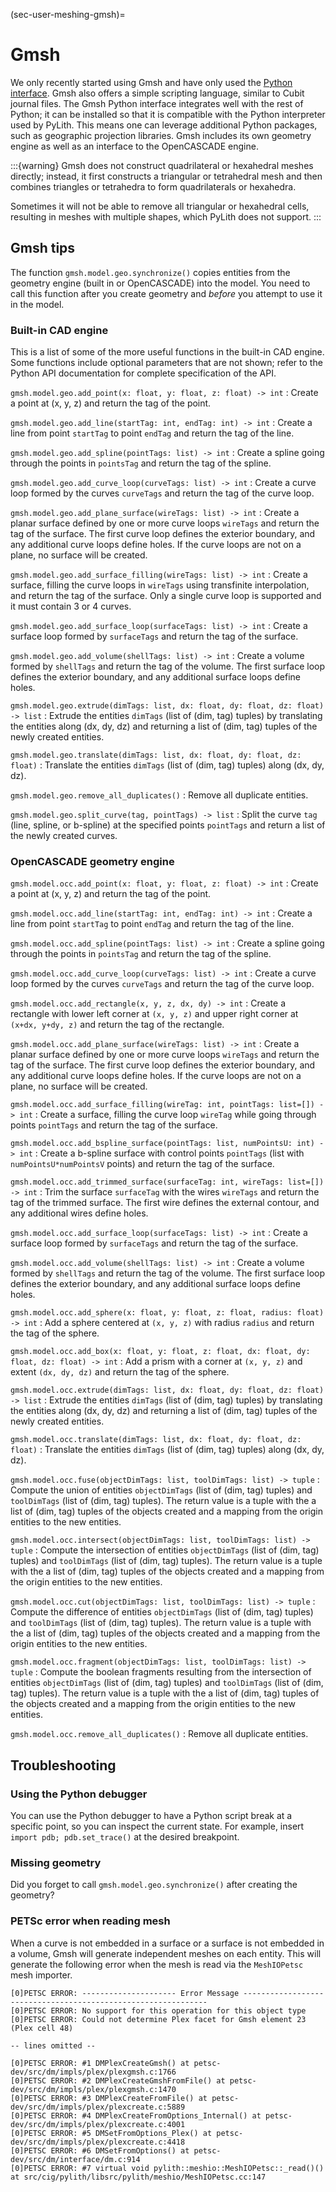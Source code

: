 (sec-user-meshing-gmsh)=
# Gmsh

We only recently started using Gmsh and have only used the [Python interface](https://gitlab.onelab.info/gmsh/gmsh/-/blob/master/api/gmsh.py).
Gmsh also offers a simple scripting language, similar to Cubit journal files.
The Gmsh Python interface integrates well with the rest of Python; it can be installed so that it is compatible with the Python interpreter used by PyLith.
This means one can leverage additional Python packages, such as geographic projection libraries. 
Gmsh includes its own geometry engine as well as an interface to the OpenCASCADE engine.

:::{warning}
Gmsh does not construct quadrilateral or hexahedral meshes directly; instead, it first constructs a triangular or tetrahedral mesh and then combines triangles or tetrahedra to form quadrilaterals or hexahedra.

Sometimes it will not be able to remove all triangular or hexahedral cells, resulting in meshes with multiple shapes, which PyLith does not support.
:::

## Gmsh tips

The function `gmsh.model.geo.synchronize()` copies entities from the geometry engine (built in or OpenCASCADE) into the model.
You need to call this function after you create geometry and _before_ you attempt to use it in the model.

### Built-in CAD engine

This is a list of some of the more useful functions in the built-in CAD engine.
Some functions include optional parameters that are not shown; refer to the Python API documentation for complete specification of the API.

`gmsh.model.geo.add_point(x: float, y: float, z: float) -> int` 
: Create a point at (x, y, z) and return the tag of the point.

`gmsh.model.geo.add_line(startTag: int, endTag: int) -> int` 
: Create a line from point `startTag` to point `endTag` and return the tag of the line.

`gmsh.model.geo.add_spline(pointTags: list) -> int` 
: Create a spline going through the points in `pointsTag` and return the tag of the spline.

`gmsh.model.geo.add_curve_loop(curveTags: list) -> int` 
: Create a curve loop formed by the curves `curveTags` and return the tag of the curve loop.

`gmsh.model.geo.add_plane_surface(wireTags: list) -> int` 
: Create a planar surface defined by one or more curve loops `wireTags` and return the tag of the surface. The first curve loop defines the exterior boundary, and any additional curve loops define holes. If the curve loops are not on a plane, no surface will be created.

`gmsh.model.geo.add_surface_filling(wireTags: list) -> int` 
: Create a surface, filling the curve loops in `wireTags` using transfinite interpolation, and return the tag of the surface. Only a single curve loop is supported and it must contain 3 or 4 curves.

`gmsh.model.geo.add_surface_loop(surfaceTags: list) -> int` 
: Create a surface loop formed by `surfaceTags` and return the tag of the surface.

`gmsh.model.geo.add_volume(shellTags: list) -> int` 
: Create a volume formed by `shellTags` and return the tag of the volume. The first surface loop defines the exterior boundary, and any additional surface loops define holes.

`gmsh.model.geo.extrude(dimTags: list, dx: float, dy: float, dz: float) -> list` 
: Extrude the entities `dimTags` (list of (dim, tag) tuples) by translating the entities along (dx, dy, dz) and returning a list of (dim, tag) tuples of the newly created entities.

`gmsh.model.geo.translate(dimTags: list, dx: float, dy: float, dz: float)` 
: Translate the entities `dimTags` (list of (dim, tag) tuples) along (dx, dy, dz).

`gmsh.model.geo.remove_all_duplicates()` 
: Remove all duplicate entities.

`gmsh.model.geo.split_curve(tag, pointTags) -> list` 
: Split the curve `tag` (line, spline, or b-spline) at the specified points `pointTags` and return a list of the newly created curves.

### OpenCASCADE geometry engine

`gmsh.model.occ.add_point(x: float, y: float, z: float) -> int` 
: Create a point at (x, y, z) and return the tag of the point.

`gmsh.model.occ.add_line(startTag: int, endTag: int) -> int` 
: Create a line from point `startTag` to point `endTag` and return the tag of the line.

`gmsh.model.occ.add_spline(pointTags: list) -> int` 
: Create a spline going through the points in `pointsTag` and return the tag of the spline.

`gmsh.model.occ.add_curve_loop(curveTags: list) -> int` 
: Create a curve loop formed by the curves `curveTags` and return the tag of the curve loop.

`gmsh.model.occ.add_rectangle(x, y, z, dx, dy) -> int` 
: Create a rectangle with lower left corner at `(x, y, z)` and upper right corner at `(x+dx, y+dy, z)` and return the tag of the rectangle.

`gmsh.model.occ.add_plane_surface(wireTags: list) -> int` 
: Create a planar surface defined by one or more curve loops `wireTags` and return the tag of the surface. The first curve loop defines the exterior boundary, and any additional curve loops define holes. If the curve loops are not on a plane, no surface will be created.

`gmsh.model.occ.add_surface_filling(wireTag: int, pointTags: list=[]) -> int` 
: Create a surface, filling the curve loop `wireTag` while going through points `pointTags` and return the tag of the surface.

`gmsh.model.occ.add_bspline_surface(pointTags: list, numPointsU: int) -> int` 
: Create a b-spline surface with control points `pointTags` (list with `numPointsU*numPointsV` points) and return the tag of the surface.

`gmsh.model.occ.add_trimmed_surface(surfaceTag: int, wireTags: list=[]) -> int` 
: Trim the surface `surfaceTag` with the wires `wireTags` and return the tag of the trimmed surface. The first wire defines the external contour, and any additional wires define holes.

`gmsh.model.occ.add_surface_loop(surfaceTags: list) -> int` 
: Create a surface loop formed by `surfaceTags` and return the tag of the surface.

`gmsh.model.occ.add_volume(shellTags: list) -> int` 
: Create a volume formed by `shellTags` and return the tag of the volume. The first surface loop defines the exterior boundary, and any additional surface loops define holes.

`gmsh.model.occ.add_sphere(x: float, y: float, z: float, radius: float) -> int` 
: Add a sphere centered at `(x, y, z)` with radius `radius` and return the tag of the sphere.

`gmsh.model.occ.add_box(x: float, y: float, z: float, dx: float, dy: float, dz: float) -> int` 
: Add a prism with a corner at `(x, y, z)` and extent `(dx, dy, dz)` and return the tag of the sphere.

`gmsh.model.occ.extrude(dimTags: list, dx: float, dy: float, dz: float) -> list` 
: Extrude the entities `dimTags` (list of (dim, tag) tuples) by translating the entities along (dx, dy, dz) and returning a list of (dim, tag) tuples of the newly created entities.

`gmsh.model.occ.translate(dimTags: list, dx: float, dy: float, dz: float)` 
: Translate the entities `dimTags` (list of (dim, tag) tuples) along (dx, dy, dz).

`gmsh.model.occ.fuse(objectDimTags: list, toolDimTags: list) -> tuple` 
: Compute the union of entities `objectDimTags` (list of (dim, tag) tuples) and `toolDimTags` (list of (dim, tag) tuples). The return value is a tuple with the a list of (dim, tag) tuples of the objects created and a mapping from the origin entities to the new entities.

`gmsh.model.occ.intersect(objectDimTags: list, toolDimTags: list) -> tuple` 
: Compute the intersection of entities `objectDimTags` (list of (dim, tag) tuples) and `toolDimTags` (list of (dim, tag) tuples). The return value is a tuple with the a list of (dim, tag) tuples of the objects created and a mapping from the origin entities to the new entities.

`gmsh.model.occ.cut(objectDimTags: list, toolDimTags: list) -> tuple` 
: Compute the difference of entities `objectDimTags` (list of (dim, tag) tuples) and `toolDimTags` (list of (dim, tag) tuples). The return value is a tuple with the a list of (dim, tag) tuples of the objects created and a mapping from the origin entities to the new entities.

`gmsh.model.occ.fragment(objectDimTags: list, toolDimTags: list) -> tuple` 
: Compute the boolean fragments resulting from the intersection of entities `objectDimTags` (list of (dim, tag) tuples) and `toolDimTags` (list of (dim, tag) tuples). The return value is a tuple with the a list of (dim, tag) tuples of the objects created and a mapping from the origin entities to the new entities.

`gmsh.model.occ.remove_all_duplicates()` 
: Remove all duplicate entities.

## Troubleshooting

### Using the Python debugger

You can use the Python debugger to have a Python script break at a specific point, so you can inspect the current state.
For example, insert `import pdb; pdb.set_trace()` at the desired breakpoint.

### Missing geometry

Did you forget to call `gmsh.model.geo.synchronize()` after creating the geometry?

### PETSc error when reading mesh

When a curve is not embedded in a surface or a surface is not embedded in a volume, Gmsh will generate independent meshes on each entity.
This will generate the following error when the mesh is read via the `MeshIOPetsc` mesh importer.

```{code-block} bash
[0]PETSC ERROR: --------------------- Error Message --------------------------------------------------------------
[0]PETSC ERROR: No support for this operation for this object type
[0]PETSC ERROR: Could not determine Plex facet for Gmsh element 23 (Plex cell 48)

-- lines omitted --

[0]PETSC ERROR: #1 DMPlexCreateGmsh() at petsc-dev/src/dm/impls/plex/plexgmsh.c:1766
[0]PETSC ERROR: #2 DMPlexCreateGmshFromFile() at petsc-dev/src/dm/impls/plex/plexgmsh.c:1470
[0]PETSC ERROR: #3 DMPlexCreateFromFile() at petsc-dev/src/dm/impls/plex/plexcreate.c:5889
[0]PETSC ERROR: #4 DMPlexCreateFromOptions_Internal() at petsc-dev/src/dm/impls/plex/plexcreate.c:4001
[0]PETSC ERROR: #5 DMSetFromOptions_Plex() at petsc-dev/src/dm/impls/plex/plexcreate.c:4418
[0]PETSC ERROR: #6 DMSetFromOptions() at petsc-dev/src/dm/interface/dm.c:914
[0]PETSC ERROR: #7 virtual void pylith::meshio::MeshIOPetsc::_read()() at src/cig/pylith/libsrc/pylith/meshio/MeshIOPetsc.cc:147
```
